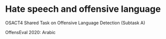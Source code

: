 # Hate speech and offensive language 

OSACT4 Shared Task on Offensive Language Detection (Subtask A)

OffensEval 2020: Arabic 
